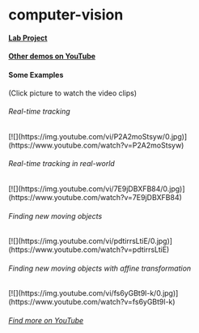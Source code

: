 # computer-vision
<html>
<body>
<h4><a href="http://csis.pace.edu/robotlab/videos.html"> Lab Project</a></h4>
<h4><a href="https://www.youtube.com/channel/UCN41pSoZXq7fIFMYi1ULTZQ"> Other demos on YouTube</a></h4>

<h4>Some Examples</h4>

<p> (Click picture to watch the video clips) </p>
<h6>Real-time tracking</h6>
[![](https://img.youtube.com/vi/P2A2moStsyw/0.jpg)](https://www.youtube.com/watch?v=P2A2moStsyw)

<h6>Real-time tracking in real-world</h6>
[![](https://img.youtube.com/vi/7E9jDBXFB84/0.jpg)](https://www.youtube.com/watch?v=7E9jDBXFB84)

<h6>Finding new moving objects</h6>
[![](https://img.youtube.com/vi/pdtirrsLtiE/0.jpg)](https://www.youtube.com/watch?v=pdtirrsLtiE)

<h6>Finding new moving objects with affine transformation</h6>
[![](https://img.youtube.com/vi/fs6yGBt9l-k/0.jpg)](https://www.youtube.com/watch?v=fs6yGBt9l-k)

<h6><a href="https://www.youtube.com/channel/UCN41pSoZXq7fIFMYi1ULTZQ">Find more on YouTube</a></h6>

</body>
</html>
